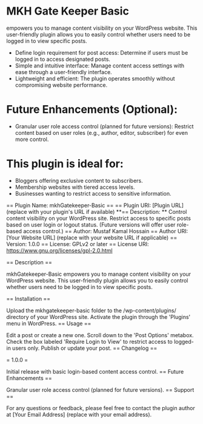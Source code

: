 # MKH Gate Keeper Basic
empowers you to manage content visibility on your WordPress website. This user-friendly plugin allows you to easily control whether users need to be logged in to view specific posts.

* Define login requirement for post access: Determine if users must be logged in to access designated posts.
* Simple and intuitive interface: Manage content access settings with ease through a user-friendly interface.
* Lightweight and efficient: The plugin operates smoothly without compromising website performance.

# Future Enhancements (Optional):
* Granular user role access control (planned for future versions): Restrict content based on user roles (e.g., author, editor, subscriber) for even more control.

# This plugin is ideal for: 
* Bloggers offering exclusive content to subscribers.
* Membership websites with tiered access levels.
* Businesses wanting to restrict access to sensitive information.


== Plugin Name: mkhGatekeeper-Basic ==
== Plugin URI: [Plugin URL] (replace with your plugin's URL if available)
**== Description: ** Control content visibility on your WordPress site. Restrict access to specific posts based on user login or logout status. (Future versions will offer user role-based access control.)
== Author: Mustaf Kamal Hossain
== Author URI: [Your Website URL] (replace with your website URL if applicable)
== Version: 1.0.0
== License: GPLv2 or later
== License URI: https://www.gnu.org/licenses/gpl-2.0.html

== Description ==

mkhGatekeeper-Basic empowers you to manage content visibility on your WordPress website. This user-friendly plugin allows you to easily control whether users need to be logged in to view specific posts.

== Installation ==

Upload the mkhgatekeeper-basic folder to the /wp-content/plugins/ directory of your WordPress site.
Activate the plugin through the 'Plugins' menu in WordPress.
== Usage ==

Edit a post or create a new one.
Scroll down to the 'Post Options' metabox.
Check the box labeled 'Require Login to View' to restrict access to logged-in users only.
Publish or update your post.
== Changelog ==

= 1.0.0 =

Initial release with basic login-based content access control.
== Future Enhancements ==

Granular user role access control (planned for future versions).
== Support ==

For any questions or feedback, please feel free to contact the plugin author at [Your Email Address] (replace with your email address).